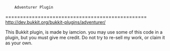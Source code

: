 		Adventurer Plugin
================================================
http://dev.bukkit.org/bukkit-plugins/adventurer/

This Bukkit plugin, is made by iamcion.
you may use some of this code in a plugin, but you must give me credit.
Do not try to re-sell my work, or claim it as your own.